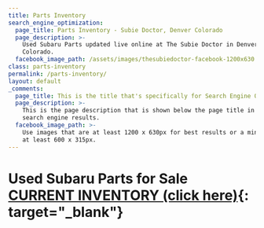 ```yaml
---
title: Parts Inventory
search_engine_optimization:
  page_title: Parts Inventory - Subie Doctor, Denver Colorado
  page_description: >-
    Used Subaru Parts updated live online at The Subie Doctor in Denver,
    Colorado.
  facebook_image_path: /assets/images/thesubiedoctor-facebook-1200x630.png
class: parts-inventory
permalink: /parts-inventory/
layout: default
_comments:
  page_title: This is the title that's specifically for Search Engine Optimization.
  page_description: >-
    This is the page description that is shown below the page title in the
    search engine results.
  facebook_image_path: >-
    Use images that are at least 1200 x 630px for best results or a minimum of
    at least 600 x 315px.
---
```

# Used Subaru Parts for Sale<br>[CURRENT INVENTORY (click here)](/Usedpartslist-published.pdf){: target="_blank"}<br>&nbsp;
